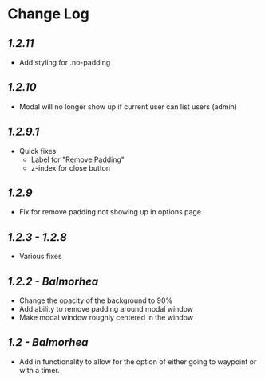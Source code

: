 # Change Log
## *1.2.11*
* Add styling for .no-padding
## *1.2.10*
* Modal will no longer show up if current user can list users (admin)
## *1.2.9.1*
* Quick fixes
    * Label for "Remove Padding"
    * z-index for close button
## *1.2.9*
* Fix for remove padding not showing up in options page
## *1.2.3 - 1.2.8*
* Various fixes
## *1.2.2 - Balmorhea*
* Change the opacity of the background to 90%
* Add ability to remove padding around modal window
* Make modal window roughly centered in the window
## *1.2 - Balmorhea*
* Add in functionality to allow for the option of either going to waypoint or with a timer.